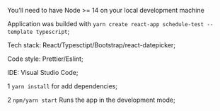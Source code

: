 You’ll need to have Node >= 14 on your local development machine

Application was builded with `yarn create react-app schedule-test --template typescript`;

Tech stack: React/Typesctipt/Bootstrap/react-datepicker;

Code style: Prettier/Eslint;

IDE: Visual Studio Code;

1 `yarn install` for add dependencies;

2 `npm/yarn start` Runs the app in the development mode;
